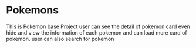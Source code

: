 # Pokemons
This is Pokemon base Project user can see the detail of pokemon card even hide and view the information of each pokemon and can load more card of pokemon. user can also search for pokemon 
